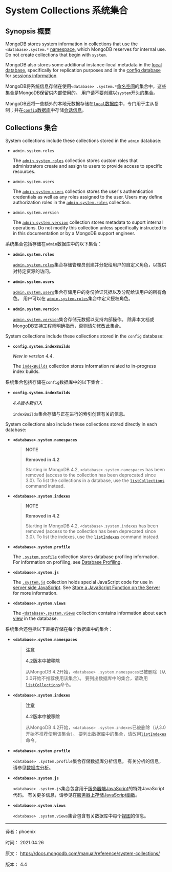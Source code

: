 # System Collections 系统集合

## Synopsis 概要

MongoDB stores system information in collections that use the `<database>.system.*` [namespace](https://docs.mongodb.com/manual/reference/glossary/#std-term-namespace), which MongoDB reserves for internal use. Do not create collections that begin with `system`.

MongoDB also stores some additional instance-local metadata in the [local database](https://docs.mongodb.com/manual/reference/local-database/), specifically for replication purposes and in the [config database](https://docs.mongodb.com/manual/reference/config-database/) for [sessions information](https://docs.mongodb.com/manual/core/read-isolation-consistency-recency/#std-label-sessions).

MongoDB将系统信息存储在使用`<database> .system.*`[命名空间](https://docs.mongodb.com/manual/reference/glossary/#std-term-namespace)的集合中，这些集合是MongoDB保留供内部使用的。 用户请不要创建以`system`开头的集合。 

MongoDB还将一些额外的本地元数据存储在[`local`数据库](https://docs.mongodb.com/manual/reference/local-database/)中，专门用于主从复制；并在[`config`数据库](https://docs.mongodb.com/manual/reference/config-database/)中存储[会话信息](https://docs.mongodb.com/manual/core/read-isolation-consistency-recency/#std-label-sessions)。

## Collections 集合

System collections include these collections stored in the `admin` database:

- `admin.system.roles`

  The [`admin.system.roles`](https://docs.mongodb.com/manual/reference/system-collections/#mongodb-data-admin.system.roles) collection stores custom roles that administrators create and assign to users to provide access to specific resources.

- `admin.system.users`

  The [`admin.system.users`](https://docs.mongodb.com/manual/reference/system-collections/#mongodb-data-admin.system.users) collection stores the user's authentication credentials as well as any roles assigned to the user. Users may define authorization roles in the [`admin.system.roles`](https://docs.mongodb.com/manual/reference/system-collections/#mongodb-data-admin.system.roles) collection.

- `admin.system.version`

  The [`admin.system.version`](https://docs.mongodb.com/manual/reference/system-collections/#mongodb-data-admin.system.version) collection stores metadata to suport internal operations. Do not modify this collection unless specifically instructed to in this documentation or by a MongoDB support engineer.

系统集合包括存储在`admin`数据库中的以下集合：

- **`admin.system.roles`**

  [`admin.system.roles`](https://docs.mongodb.com/manual/reference/system-collections/#mongodb-data-admin.system.roles)集合存储管理员创建并分配给用户的自定义角色，以提供对特定资源的访问。

- **`admin.system.users`**

  [`admin.system.users`](https://docs.mongodb.com/manual/reference/system-collections/#mongodb-data-admin.system.users)集合存储用户的身份验证凭据以及分配给该用户的所有角色。 用户可以在 [`admin.system.roles`](https://docs.mongodb.com/manual/reference/system-collections/#mongodb-data-admin.system.roles)集合中定义授权角色。

- **`admin.system.version`**

  [`admin.system.version`](https://docs.mongodb.com/manual/reference/system-collections/#mongodb-data-admin.system.version)集合存储元数据以支持内部操作。 除非本文档或MongoDB支持工程师明确指示，否则请勿修改此集合。 

System collections include these collections stored in the `config` database:

- **`config.system.indexBuilds`**

  *New in version 4.4*.

  The [`indexBuilds`](https://docs.mongodb.com/manual/reference/system-collections/#mongodb-data-config.system.indexBuilds) collection stores information related to in-progress index builds.

系统集合包括存储在`config`数据库中的以下集合：

- **`config.system.indexBuilds`**

  *4.4版本新引入*

  `indexBuilds`集合存储与正在进行的索引创建有关的信息。

System collections also include these collections stored directly in each database:

- **`<database>.system.namespaces`**

  > **NOTE**
  >
  > **Removed in 4.2**
  >
  > Starting in MongoDB 4.2, `<database>.system.namespaces` has been removed (access to the collection has been deprecated since 3.0). To list the collections in a database, use the [`listCollections`](https://docs.mongodb.com/manual/reference/command/listCollections/#mongodb-dbcommand-dbcmd.listCollections) command instead.

- **`<database>.system.indexes`**

  > **NOTE**
  >
  > **Removed in 4.2**
  >
  > Starting in MongoDB 4.2, `<database>.system.indexes` has been removed (access to the collection has been deprecated since 3.0). To list the indexes, use the [`listIndexes`](https://docs.mongodb.com/manual/reference/command/listIndexes/#mongodb-dbcommand-dbcmd.listIndexes) command instead.

- **`<database>.system.profile`**

  The [`.system.profile`](https://docs.mongodb.com/manual/reference/system-collections/#mongodb-data--database-.system.profile) collection stores database profiling information. For information on profiling, see [Database Profiling](https://docs.mongodb.com/manual/administration/analyzing-mongodb-performance/#std-label-database-profiling).

- **`<database>.system.js`**

  The [`.system.js`](https://docs.mongodb.com/manual/reference/system-collections/#mongodb-data--database-.system.js) collection holds special JavaScript code for use in [server side JavaScript](https://docs.mongodb.com/manual/core/server-side-javascript/). See [Store a JavaScript Function on the Server](https://docs.mongodb.com/manual/tutorial/store-javascript-function-on-server/) for more information.

- **`<database>.system.views`**

  The [`<database>.system.views`](https://docs.mongodb.com/manual/reference/system-collections/#mongodb-data--database-.system.views) collection contains information about each [view](https://docs.mongodb.com/manual/core/views/) in the database.

系统集合还包括以下直接存储在每个数据库中的集合： 

- **`<database>.system.namespaces`**

  > **注意**
  >
  > **4.2版本中被移除**
  >
  > 从MongoDB 4.2开始，`<database> .system.namespaces`已被删除（从3.0开始不推荐使用该集合）。 要列出数据库中的集合，请改用[`listCollections`](https://docs.mongodb.com/manual/reference/command/listCollections/#mongodb-dbcommand-dbcmd.listCollections)命令。 

- **`<database>.system.indexes`**

  > **注意**
  >
  > **4.2版本中被移除**
  >
  > 从MongoDB 4.2开始，`<database> .system.indexes`已被删除（从3.0开始不推荐使用该集合）。 要列出数据库中的集合，请改用[`listIndexes`](https://docs.mongodb.com/manual/reference/command/listIndexes/#mongodb-dbcommand-dbcmd.listIndexes)命令。 

- **`<database>.system.profile`**

  `<database> .system.profile`集合存储数据库分析信息。 有关分析的信息，请参见[数据库分析](https://docs.mongodb.com/manual/administration/analyzing-mongodb-performance/#std-label-database-profiling)。

- **`<database>.system.js`**

  `<database> .system.js`集合包含用于[服务器端JavaScript](https://docs.mongodb.com/manual/core/server-side-javascript/)的特殊JavaScript代码。 有关更多信息，请参见在[服务器上存储JavaScript函数](https://docs.mongodb.com/manual/tutorial/store-javascript-function-on-server/)。

- **`<database>.system.views`**

  `<database> .system.views`集合包含有关数据库中每个[视图](https://docs.mongodb.com/manual/core/views/)的信息。

  

--------

译者：phoenix

时间： 2021.04.26

原文： https://docs.mongodb.com/manual/reference/system-collections/

版本： 4.4